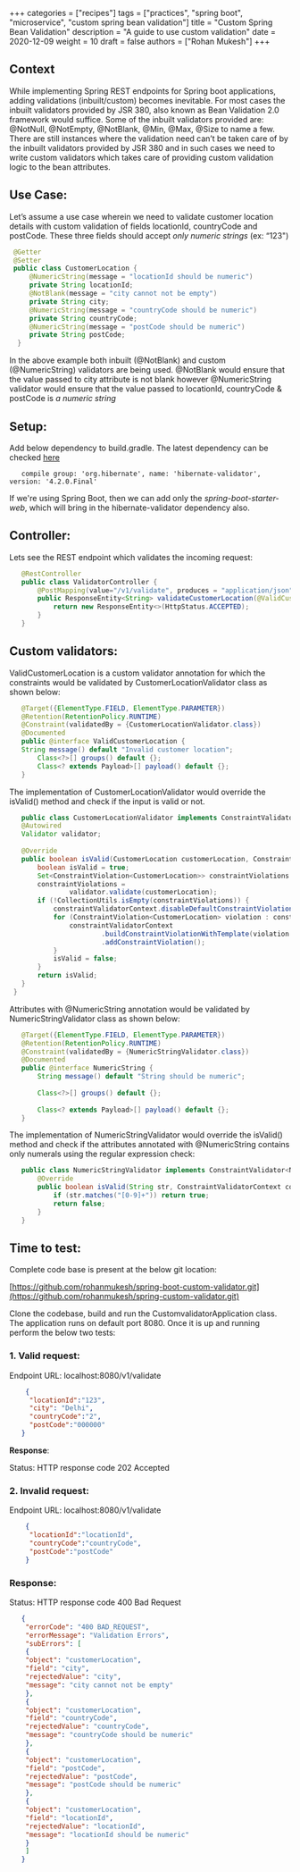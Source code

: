 +++
categories = ["recipes"]
tags = ["practices", "spring boot", "microservice", "custom spring bean validation"]
title = "Custom Spring Bean Validation"
description = "A guide to use custom validation"
date = 2020-12-09
weight = 10
draft = false
authors = ["Rohan Mukesh"]
+++

## Context

While implementing Spring REST endpoints for Spring boot applications, adding validations (inbuilt/custom) becomes inevitable. For most cases the inbuilt validators provided by JSR 380, also known as Bean Validation 2.0 framework would suffice. Some of the inbuilt validators provided are: @NotNull, @NotEmpty, @NotBlank, @Min, @Max, @Size to name a few. There are still instances where the validation need can’t be taken care of by the inbuilt validators provided by JSR 380 and in such cases we need to write custom validators which takes care of providing custom validation logic to the bean attributes.
    
## Use Case:

Let’s assume a use case wherein we need to validate customer location details with custom validation of fields locationId, countryCode and postCode. These three fields should accept *only numeric strings* (ex: “123")

   ```java
    @Getter
    @Setter
    public class CustomerLocation {
        @NumericString(message = "locationId should be numeric")
        private String locationId;
        @NotBlank(message = "city cannot not be empty")
        private String city;
        @NumericString(message = "countryCode should be numeric")
        private String countryCode;
        @NumericString(message = "postCode should be numeric")
        private String postCode;
     }
   ```
In the above example both inbuilt (@NotBlank) and custom (@NumericString) validators are being used. @NotBlank would ensure that the value passed to city attribute is not blank however @NumericString validator would ensure that the value passed to locationId, countryCode & postCode is *a numeric string*

## Setup:
 
Add below dependency to build.gradle. The latest dependency can be checked [here](https://search.maven.org/classic/#search%7Cgav%7C1%7Cg%3A%22org.hibernate%22%20AND%20a%3A%22hibernate-validator%22)
 ```
    compile group: 'org.hibernate', name: 'hibernate-validator', version: '4.2.0.Final'
 ```
If we're using Spring Boot, then we can add only the _spring-boot-starter-web_, which will bring in the hibernate-validator dependency also.

## **Controller:**

Lets see the REST endpoint which validates the incoming request:

   ```java
      @RestController
      public class ValidatorController {
          @PostMapping(value="/v1/validate", produces = "application/json")
          public ResponseEntity<String> validateCustomerLocation(@ValidCustomerLocation @RequestBody CustomerLocation customerLocation){
              return new ResponseEntity<>(HttpStatus.ACCEPTED);
          }
      }
   ```
## Custom validators:

ValidCustomerLocation is a custom validator annotation for which the constraints would be validated by CustomerLocationValidator class as shown below:

   ```java
      @Target({ElementType.FIELD, ElementType.PARAMETER})
      @Retention(RetentionPolicy.RUNTIME)
      @Constraint(validatedBy = {CustomerLocationValidator.class})
      @Documented
      public @interface ValidCustomerLocation {
      String message() default "Invalid customer location";
          Class<?>[] groups() default {};
          Class<? extends Payload>[] payload() default {};
      }
   ```
The implementation of CustomerLocationValidator would override the isValid() method and check if the input is valid or not.

   ```java
      public class CustomerLocationValidator implements ConstraintValidator<ValidCustomerLocation, CustomerLocation> {
      @Autowired
      Validator validator;
    
      @Override
      public boolean isValid(CustomerLocation customerLocation, ConstraintValidatorContext constraintValidatorContext) {
          boolean isValid = true;
          Set<ConstraintViolation<CustomerLocation>> constraintViolations = new HashSet();
          constraintViolations =
                  validator.validate(customerLocation);
          if (!CollectionUtils.isEmpty(constraintViolations)) {
              constraintValidatorContext.disableDefaultConstraintViolation();
              for (ConstraintViolation<CustomerLocation> violation : constraintViolations) {
                  constraintValidatorContext
                          .buildConstraintViolationWithTemplate(violation.getMessageTemplate())
                          .addConstraintViolation();
              }
              isValid = false;
          }
          return isValid;
      }
    }
   ```
Attributes with @NumericString annotation would be validated by NumericStringValidator class as shown below:

 ```java
    @Target({ElementType.FIELD, ElementType.PARAMETER})
    @Retention(RetentionPolicy.RUNTIME)
    @Constraint(validatedBy = {NumericStringValidator.class})
    @Documented
    public @interface NumericString {
        String message() default "String should be numeric";
    
        Class<?>[] groups() default {};
    
        Class<? extends Payload>[] payload() default {};
    }
 ```
The implementation of NumericStringValidator would override the isValid() method and check if the attributes annotated with @NumericString contains only numerals using the regular expression check:

 ```java
    public class NumericStringValidator implements ConstraintValidator<NumericString, String> {
        @Override
        public boolean isValid(String str, ConstraintValidatorContext constraintValidatorContext) {
            if (str.matches("[0-9]+")) return true;
            return false;
        }
    }
```
## Time to test:

Complete code base is present at the below git location:

[https://github.com/rohanmukesh/spring-boot-custom-validator.git](https://github.com/rohanmukesh/spring-custom-validator.git)

Clone the codebase, build and run the CustomvalidatorApplication class. The application runs on default port 8080. Once it is up and running perform the below two tests:

### 1. Valid request:

Endpoint URL: localhost:8080/v1/validate
  ```json    
      {
       "locationId":"123",
       "city": "Delhi",
       "countryCode":"2",
       "postCode":"000000"
     }
 ```
**Response**:

Status: HTTP response code 202 Accepted

### 2. Invalid request:

Endpoint URL: localhost:8080/v1/validate

 ```json
     {
      "locationId":"locationId",
      "countryCode":"countryCode",
      "postCode":"postCode"
     }
 ```   

### Response:

Status: HTTP response code 400 Bad Request
 ```json
    {
     "errorCode": "400 BAD_REQUEST",
     "errorMessage": "Validation Errors",
     "subErrors": [
     {
     "object": "customerLocation",
     "field": "city",
     "rejectedValue": "city",
     "message": "city cannot not be empty"
     },
     {
     "object": "customerLocation",
     "field": "countryCode",
     "rejectedValue": "countryCode",
     "message": "countryCode should be numeric"
     },
     {
     "object": "customerLocation",
     "field": "postCode",
     "rejectedValue": "postCode",
     "message": "postCode should be numeric"
     },
     {
     "object": "customerLocation",
     "field": "locationId",
     "rejectedValue": "locationId",
     "message": "locationId should be numeric"
     }
     ]
    }
```
